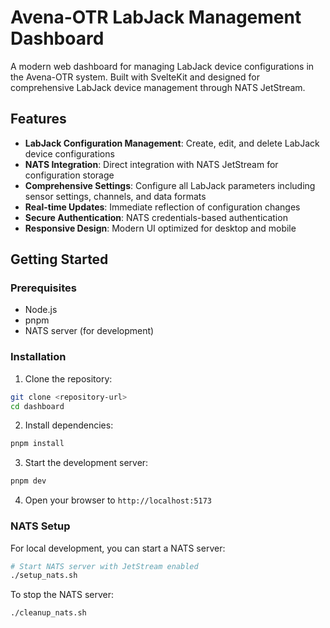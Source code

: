 # Avena-OTR LabJack Management Dashboard

A modern web dashboard for managing LabJack device configurations in the Avena-OTR system. Built with SvelteKit and designed for comprehensive LabJack device management through NATS JetStream.

## Features

- **LabJack Configuration Management**: Create, edit, and delete LabJack device configurations
- **NATS Integration**: Direct integration with NATS JetStream for configuration storage
- **Comprehensive Settings**: Configure all LabJack parameters including sensor settings, channels, and data formats
- **Real-time Updates**: Immediate reflection of configuration changes
- **Secure Authentication**: NATS credentials-based authentication
- **Responsive Design**: Modern UI optimized for desktop and mobile

## Getting Started

### Prerequisites

- Node.js
- pnpm
- NATS server (for development)

### Installation

1. Clone the repository:
```bash
git clone <repository-url>
cd dashboard
```

2. Install dependencies:
```bash
pnpm install
```

3. Start the development server:
```bash
pnpm dev
```

4. Open your browser to `http://localhost:5173`

### NATS Setup

For local development, you can start a NATS server:

```bash
# Start NATS server with JetStream enabled
./setup_nats.sh
```

To stop the NATS server:
```bash
./cleanup_nats.sh
```